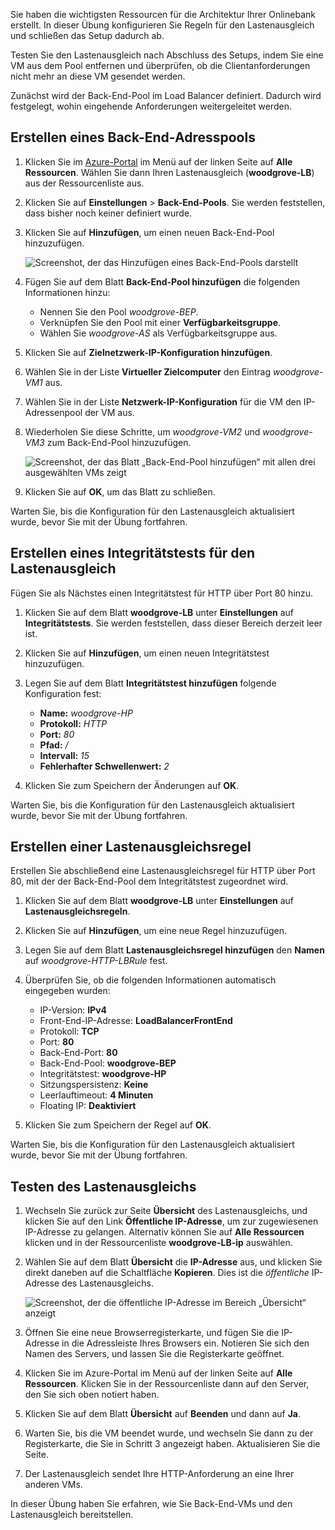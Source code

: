 Sie haben die wichtigsten Ressourcen für die Architektur Ihrer Onlinebank erstellt. In dieser Übung konfigurieren Sie Regeln für den Lastenausgleich und schließen das Setup dadurch ab.

Testen Sie den Lastenausgleich nach Abschluss des Setups, indem Sie eine VM aus dem Pool entfernen und überprüfen, ob die Clientanforderungen nicht mehr an diese VM gesendet werden.

Zunächst wird der Back-End-Pool im Load Balancer definiert. Dadurch wird festgelegt, wohin eingehende Anforderungen weitergeleitet werden.

## <a name="create-a-backend-address-pool"></a>Erstellen eines Back-End-Adresspools

1. Klicken Sie im [Azure-Portal](https://portal.azure.com/learn.docs.microsoft.com?azure-portal=true) im Menü auf der linken Seite auf **Alle Ressourcen**. Wählen Sie dann Ihren Lastenausgleich (**woodgrove-LB**) aus der Ressourcenliste aus.

1. Klicken Sie auf **Einstellungen** > **Back-End-Pools**. Sie werden feststellen, dass bisher noch keiner definiert wurde.

1. Klicken Sie auf **Hinzufügen**, um einen neuen Back-End-Pool hinzuzufügen.

    ![Screenshot, der das Hinzufügen eines Back-End-Pools darstellt](../media/6-backend-pools.png)

1. Fügen Sie auf dem Blatt **Back-End-Pool hinzufügen** die folgenden Informationen hinzu:
    - Nennen Sie den Pool _woodgrove-BEP_.
    - Verknüpfen Sie den Pool mit einer **Verfügbarkeitsgruppe**.
    - Wählen Sie _woodgrove-AS_ als Verfügbarkeitsgruppe aus.

1. Klicken Sie auf **Zielnetzwerk-IP-Konfiguration hinzufügen**.

1. Wählen Sie in der Liste **Virtueller Zielcomputer** den Eintrag _woodgrove-VM1_ aus.

1. Wählen Sie in der Liste **Netzwerk-IP-Konfiguration** für die VM den IP-Adressenpool der VM aus.

1. Wiederholen Sie diese Schritte, um _woodgrove-VM2_ und _woodgrove-VM3_ zum Back-End-Pool hinzuzufügen.

    ![Screenshot, der das Blatt „Back-End-Pool hinzufügen“ mit allen drei ausgewählten VMs zeigt](../media/6-add-backend-pool.png)

1. Klicken Sie auf **OK**, um das Blatt zu schließen.

Warten Sie, bis die Konfiguration für den Lastenausgleich aktualisiert wurde, bevor Sie mit der Übung fortfahren.

## <a name="create-a-health-probe-for-the-load-balancer"></a>Erstellen eines Integritätstests für den Lastenausgleich

Fügen Sie als Nächstes einen Integritätstest für HTTP über Port 80 hinzu.

1. Klicken Sie auf dem Blatt **woodgrove-LB** unter **Einstellungen** auf **Integritätstests**. Sie werden feststellen, dass dieser Bereich derzeit leer ist.

1. Klicken Sie auf **Hinzufügen**, um einen neuen Integritätstest hinzuzufügen.

1. Legen Sie auf dem Blatt **Integritätstest hinzufügen** folgende Konfiguration fest:
    - **Name:** _woodgrove-HP_
    - **Protokoll:** _HTTP_
    - **Port:** _80_
    - **Pfad:** _/_
    - **Intervall:** _15_
    - **Fehlerhafter Schwellenwert:** _2_

1. Klicken Sie zum Speichern der Änderungen auf **OK**.

Warten Sie, bis die Konfiguration für den Lastenausgleich aktualisiert wurde, bevor Sie mit der Übung fortfahren.

## <a name="create-a-load-balancer-rule"></a>Erstellen einer Lastenausgleichsregel

Erstellen Sie abschließend eine Lastenausgleichsregel für HTTP über Port 80, mit der der Back-End-Pool dem Integritätstest zugeordnet wird.

1. Klicken Sie auf dem Blatt **woodgrove-LB** unter **Einstellungen** auf **Lastenausgleichsregeln**.

1. Klicken Sie auf **Hinzufügen**, um eine neue Regel hinzuzufügen.

1. Legen Sie auf dem Blatt **Lastenausgleichsregel hinzufügen** den **Namen** auf _woodgrove-HTTP-LBRule_ fest.

1. Überprüfen Sie, ob die folgenden Informationen automatisch eingegeben wurden:
    - IP-Version: **IPv4**
    - Front-End-IP-Adresse: **LoadBalancerFrontEnd**
    - Protokoll: **TCP**
    - Port: **80**
    - Back-End-Port: **80**
    - Back-End-Pool: **woodgrove-BEP**
    - Integritätstest: **woodgrove-HP**
    - Sitzungspersistenz: **Keine**
    - Leerlauftimeout: **4 Minuten**
    - Floating IP: **Deaktiviert**

1. Klicken Sie zum Speichern der Regel auf **OK**.

Warten Sie, bis die Konfiguration für den Lastenausgleich aktualisiert wurde, bevor Sie mit der Übung fortfahren.

## <a name="test-the-load-balancer"></a>Testen des Lastenausgleichs

1. Wechseln Sie zurück zur Seite **Übersicht** des Lastenausgleichs, und klicken Sie auf den Link **Öffentliche IP-Adresse**, um zur zugewiesenen IP-Adresse zu gelangen. Alternativ können Sie auf **Alle Ressourcen** klicken und in der Ressourcenliste **woodgrove-LB-ip** auswählen.

1. Wählen Sie auf dem Blatt **Übersicht** die **IP-Adresse** aus, und klicken Sie direkt daneben auf die Schaltfläche **Kopieren**. Dies ist die _öffentliche_ IP-Adresse des Lastenausgleichs.

    ![Screenshot, der die öffentliche IP-Adresse im Bereich „Übersicht“ anzeigt](../media/6-public-ip.png)

1. Öffnen Sie eine neue Browserregisterkarte, und fügen Sie die IP-Adresse in die Adressleiste Ihres Browsers ein. Notieren Sie sich den Namen des Servers, und lassen Sie die Registerkarte geöffnet.

1. Klicken Sie im Azure-Portal im Menü auf der linken Seite auf **Alle Ressourcen**. Klicken Sie in der Ressourcenliste dann auf den Server, den Sie sich oben notiert haben.

1. Klicken Sie auf dem Blatt **Übersicht** auf **Beenden** und dann auf **Ja**.

1. Warten Sie, bis die VM beendet wurde, und wechseln Sie dann zu der Registerkarte, die Sie in Schritt 3 angezeigt haben. Aktualisieren Sie die Seite.

1. Der Lastenausgleich sendet Ihre HTTP-Anforderung an eine Ihrer anderen VMs.

In dieser Übung haben Sie erfahren, wie Sie Back-End-VMs und den Lastenausgleich bereitstellen.
